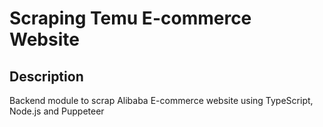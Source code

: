 # Scraping Temu E-commerce Website

## Description

Backend module to scrap Alibaba E-commerce website using TypeScript, Node.js and Puppeteer



